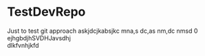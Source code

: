 # TestDevRepo
Just to test git approach 
 askjdcjkabsjkc
 mna,s dc,as nm,dc nmsd 0<br/> ejhgbdjhSVDHJavsdhj<br/> dlkfvnhjkfd